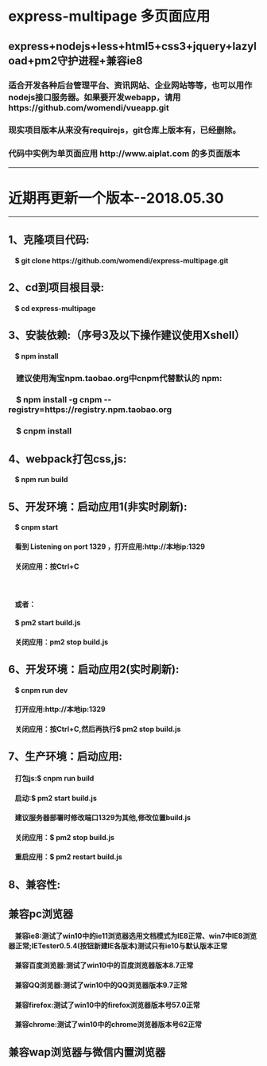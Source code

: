 ﻿<h1>express-multipage 多页面应用</h1>
<h2>express+nodejs+less+html5+css3+jquery+lazyload+pm2守护进程+兼容ie8</h2>
<h3>适合开发各种后台管理平台、资讯网站、企业网站等等，也可以用作nodejs接口服务器。如果要开发webapp，请用 https://github.com/womendi/vueapp.git</h3>
<h3>现实项目版本从来没有requirejs，git仓库上版本有，已经删除。</h3>
<h3>代码中实例为单页面应用 http://www.aiplat.com 的多页面版本</h3>

---

# 近期再更新一个版本--2018.05.30

---

<h2>1、克隆项目代码:</h2>
<h4>&nbsp;&nbsp;&nbsp;&nbsp;$ git clone https://github.com/womendi/express-multipage.git</h4>
<h2>2、cd到项目根目录:</h2>
<h4>&nbsp;&nbsp;&nbsp;&nbsp;$ cd express-multipage</h4>
<h2>3、安装依赖:（序号3及以下操作建议使用Xshell）</h2>
<h4>&nbsp;&nbsp;&nbsp;&nbsp;$ npm install</h4>
<h3>&nbsp;&nbsp;&nbsp;&nbsp;建议使用淘宝npm.taobao.org中cnpm代替默认的 npm:</h3>
<h3>&nbsp;&nbsp;&nbsp;&nbsp;$ npm install -g cnpm --registry=https://registry.npm.taobao.org</h4>
<h3>&nbsp;&nbsp;&nbsp;&nbsp;$ cnpm install</h4>
<h2>4、webpack打包css,js:</h2>
<h4>&nbsp;&nbsp;&nbsp;&nbsp;$ npm run build</h4>
<h2>5、开发环境：启动应用1(非实时刷新):</h2>
<h4>&nbsp;&nbsp;&nbsp;&nbsp;$ cnpm start</h4>
<h4>&nbsp;&nbsp;&nbsp;&nbsp;看到 Listening on port 1329 ，打开应用:http://本地ip:1329</h4>
<h4>&nbsp;&nbsp;&nbsp;&nbsp;关闭应用：按Ctrl+C</h4>
<h4>&nbsp;&nbsp;&nbsp;&nbsp;</h4>
<h4>&nbsp;&nbsp;&nbsp;&nbsp;或者：</h4>
<h4>&nbsp;&nbsp;&nbsp;&nbsp;$ pm2 start build.js</h4>
<h4>&nbsp;&nbsp;&nbsp;&nbsp;关闭应用：pm2 stop build.js</h4>
<h2>6、开发环境：启动应用2(实时刷新):</h2>
<h4>&nbsp;&nbsp;&nbsp;&nbsp;$ cnpm run dev</h4>
<h4>&nbsp;&nbsp;&nbsp;&nbsp;打开应用:http://本地ip:1329</h4>
<h4>&nbsp;&nbsp;&nbsp;&nbsp;关闭应用：按Ctrl+C,然后再执行$ pm2 stop build.js</h4>
<h2>7、生产环境：启动应用:</h2>
<h4>&nbsp;&nbsp;&nbsp;&nbsp;打包js:$ cnpm run build</h4>
<h4>&nbsp;&nbsp;&nbsp;&nbsp;启动:$ pm2 start build.js</h4>
<h4>&nbsp;&nbsp;&nbsp;&nbsp;建议服务器部署时修改端口1329为其他,修改位置build.js</h4>
<h4>&nbsp;&nbsp;&nbsp;&nbsp;关闭应用：$ pm2 stop build.js</h4>
<h4>&nbsp;&nbsp;&nbsp;&nbsp;重启应用：$ pm2 restart build.js</h4>
<h2>8、兼容性:</h2>
<h2>兼容pc浏览器</h2>
<h4>&nbsp;&nbsp;&nbsp;&nbsp;兼容ie8:测试了win10中的ie11浏览器选用文档模式为IE8正常、win7中IE8浏览器正常;IETester0.5.4(按钮新建IE各版本)测试只有ie10与默认版本正常</h4>
<h4>&nbsp;&nbsp;&nbsp;&nbsp;兼容百度浏览器:测试了win10中的百度浏览器版本8.7正常</h4>
<h4>&nbsp;&nbsp;&nbsp;&nbsp;兼容QQ浏览器:测试了win10中的QQ浏览器版本9.7正常</h4>
<h4>&nbsp;&nbsp;&nbsp;&nbsp;兼容firefox:测试了win10中的firefox浏览器版本号57.0正常</h4>
<h4>&nbsp;&nbsp;&nbsp;&nbsp;兼容chrome:测试了win10中的chrome浏览器版本号62正常</h4>
<h2>兼容wap浏览器与微信内置浏览器</h2>